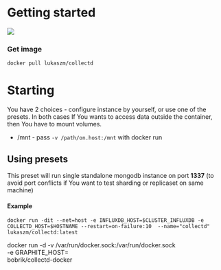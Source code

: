# Getting started
[![](https://badge.imagelayers.io/lukaszm/colelctd:latest.svg)](https://imagelayers.io/?images=lukaszm/collectd:latest 'Get your own badge on imagelayers.io')

### Get image
```
docker pull lukaszm/collectd
```

# Starting
You have 2 choices - configure instance by yourself, or use one
of the presets. In both cases If You wants to access data outside the container, then
You have to mount volumes.
- /mnt	- pass `-v /path/on.host:/mnt` with docker run

## Using presets
This preset will run single standalone mongodb instance on port **1337** (to avoid port conflicts if You want to test sharding or replicaset on same machine)

#### Example
```
docker run -dit --net=host -e INFLUXDB_HOST=$CLUSTER_INFLUXDB -e COLLECTD_HOST=$HOSTNAME --restart=on-failure:10  --name="collectd" lukaszm/collectd:latest
```
docker run -d -v /var/run/docker.sock:/var/run/docker.sock \
    -e GRAPHITE_HOST=<graphite host> \
    bobrik/collectd-docker